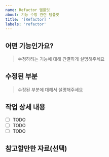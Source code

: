 ```yaml
---
name: Refactor 템플릿
about: 기능 수정 관련 템플릿
title: '[Refactor] '
labels: 'refactor'
---
```


## 어떤 기능인가요?

> 수정하려는 기능에 대해 간결하게 설명해주세요

## 수정된 부분

> 수정된 부분에 대해서 설명해주세요

## 작업 상세 내용

- [ ] TODO
- [ ] TODO
- [ ] TODO

## 참고할만한 자료(선택)
